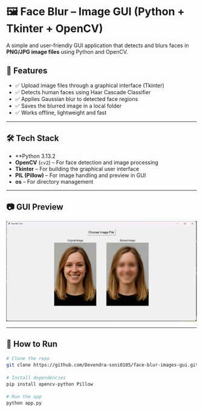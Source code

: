 # 🖼️ Face Blur – Image GUI (Python + Tkinter + OpenCV)

A simple and user-friendly GUI application that detects and blurs faces in **PNG/JPG image files** using Python and OpenCV.

## 📌 Features

- ✅ Upload image files through a graphical interface (Tkinter)
- ✅ Detects human faces using Haar Cascade Classifier
- ✅ Applies Gaussian blur to detected face regions
- ✅ Saves the blurred image in a local folder
- ✅ Works offline, lightweight and fast

---

## 🛠️ Tech Stack

- **Python 3.13.2
- **OpenCV** (`cv2`) – For face detection and image processing
- **Tkinter** – For building the graphical user interface
- **PIL (Pillow)** – For image handling and preview in GUI
- **os** – For directory management


---

## 📷 GUI Preview

![GUI Screenshot](screenshorts\gui-image-blur.png)

---

## 🚀 How to Run

```bash
# Clone the repo
git clone https://github.com/Devendra-soni0105/face-blur-images-gui.git

# Install dependencies
pip install opencv-python Pillow

# Run the app
python app.py
